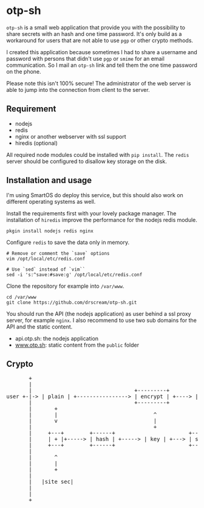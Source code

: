 # otp-sh

`otp-sh` is a small web application that provide you with the possibility to
share secrets with an hash and one time password. It's only build as
a workaround for users that are not able to use `pgp` or other crypto methods.

I created this application because sometimes I had to share a username and
password with persons that didn't use `pgp` or `smime` for an email
communication. So I mail an `otp-sh` link and tell them the one time password
on the phone.

Please note this isn't 100% secure! The administrator of the web server is able
to jump into the connection from client to the server.

## Requirement

- nodejs
- redis
- nginx or another webserver with ssl support
- hiredis (optional)

All required node modules could be installed with `pip install`. The `redis`
server should be configured to disallow key storage on the disk.

## Installation and usage

I'm using SmartOS do deploy this service, but this should also work on different
operating systems as well.

Install the requirements first with your lovely package manager. The installation
of `hiredis` improve the performance for the nodejs redis module.

	pkgin install nodejs redis nginx

Configure `redis` to save the data only in memory.

	# Remove or comment the `save` options
	vim /opt/local/etc/redis.conf
	
	# Use `sed` instead of `vim``
	sed -i 's:^save:#save:g' /opt/local/etc/redis.conf

Clone the repository for example into `/var/www`.

	cd /var/www
	git clone https://github.com/drscream/otp-sh.git

You should run the API (the nodejs application) as user behind a ssl proxy server,
for example `nginx`. I also recommend to use two sub domains for the API and the
static content.

- api.otp.sh: the nodejs application
- www.otp.sh: static content from the `public` folder



## Crypto

<pre>
       +                                                                       +
       |                                                                       |
       |                                +---------+                            |
user +-|-&gt; | plain | +----------------&gt; | encrypt | +----&gt; | crypt txt | +--------&gt; db
       |                                +---------+                            |
       |       +                                                               |
       |       |                              ^                    +--&gt;|url| +----&gt; email
       |       v                              |                    |           |
       |                                      +                    |           |
       |     +---+        +------+                       +-------+ |           |
       |     | + |+-----&gt; | hash | +-----&gt; | key | +---&gt; | split |-+           |
       |     +---+        +------+                       +-------+ |           |
       |                                                           |           |
       |       ^                                                   |           |
       |       |                                                   +--&gt;|otp| +----&gt; phone
       |       +                                                               |
       |                                                                       |
       |   |site sec|                                                          |
       |                                                                       |
       |                                                                       |
       +                                                                       +</pre>

